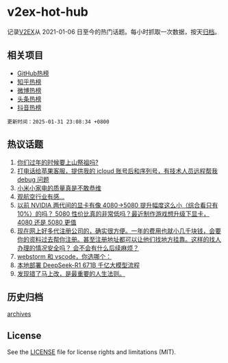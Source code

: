 # v2ex-hot-hub

 记录[V2EX](https://www.v2ex.com/)从 2021-01-06 日至今的热门话题。每小时抓取一次数据，按天[归档](archives)。
 
 ## 相关项目

- [GitHub热榜](https://github.com/snaildev/github-hot-hub)
- [知乎热榜](https://github.com/snaildev/zhihu-hot-hub)
- [微博热榜](https://github.com/snaildev/weibo-hot-hub)
- [头条热榜](https://github.com/snaildev/toutiao-hot-hub)
- [抖音热榜](https://github.com/snaildev/douyin-hot-hub)


 `更新时间：2025-01-31 23:08:34 +0800`

## 热议话题

1. [你们过年的时候要上山祭祖吗?](https://www.v2ex.com/t/1108377)
1. [打电话给苹果客服，提供我的 icloud 账号后和序列号，有技术人员远程帮我 debug 问题](https://www.v2ex.com/t/1108378)
1. [小米小家电的质量真是不敢恭维](https://www.v2ex.com/t/1108409)
1. [观航空行业有感…](https://www.v2ex.com/t/1108404)
1. [以前 NVIDIA 两代间的显卡有像 4080->5080 提升幅度这么小（综合看只有 10%）的吗？ 5080 性价比真的非常低吗？最近制作游戏想升级下显卡， 4080 还是 5080 更值](https://www.v2ex.com/t/1108417)
1. [现在网上好多代注册公司的，确实很方便。一年的费用也就小几千块钱，会要你的资料过去帮你注册。甚至注册地址都可以让他们找地方挂靠。这样的找人办理的情况安全吗？ 会不会有什么后续麻烦？](https://www.v2ex.com/t/1108383)
1. [webstorm 和 vscode，你选哪个：](https://www.v2ex.com/t/1108420)
1. [本地部署 DeepSeek-R1 671B 千亿大模型流程](https://www.v2ex.com/t/1108393)
1. [发现错了马上改，是最重要的人生法则。](https://www.v2ex.com/t/1108424)

## 历史归档

[archives](archives)

## License

See the [LICENSE](LICENSE) file for license rights and limitations (MIT).
